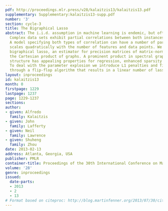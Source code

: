 ```yaml
---
pdf: http://proceedings.mlr.press/v28/kalaitzis13/kalaitzis13.pdf
supplementary: Supplementary:kalaitzis13-supp.pdf
number: '3'
section: cycle-3
title: The Bigraphical Lasso
abstract: The i.i.d. assumption in machine learning is endemic, but often flawed.
  Complex data sets exhibit partial correlations between both instances and features.
  A model specifying both types of correlation can have a number of parameters that
  scales quadratically with the number of features and data points. We introduce the
  bigraphical lasso, an estimator for precision matrices of matrix-normals based on
  the Cartesian product of graphs. A prominent product in spectral graph theory, this
  structure has appealing properties for regression, enhanced sparsity and interpretability.
  To deal with the parameter explosion we introduce L1 penalties and fit the model
  through a flip-flop algorithm that results in a linear number of lasso regressions.
layout: inproceedings
id: kalaitzis13
month: 0
firstpage: 1229
lastpage: 1237
page: 1229-1237
sections: 
author:
- given: Alfredo
  family: Kalaitzis
- given: John
  family: Lafferty
- given: Neil
  family: Lawrence
- given: Shuheng
  family: Zhou
date: 2013-02-13
address: Atlanta, Georgia, USA
publisher: PMLR
container-title: Proceedings of the 30th International Conference on Machine Learning
volume: '28'
genre: inproceedings
issued:
  date-parts:
  - 2013
  - 2
  - 13
# Format based on citeproc: http://blog.martinfenner.org/2013/07/30/citeproc-yaml-for-bibliographies/
---
```

